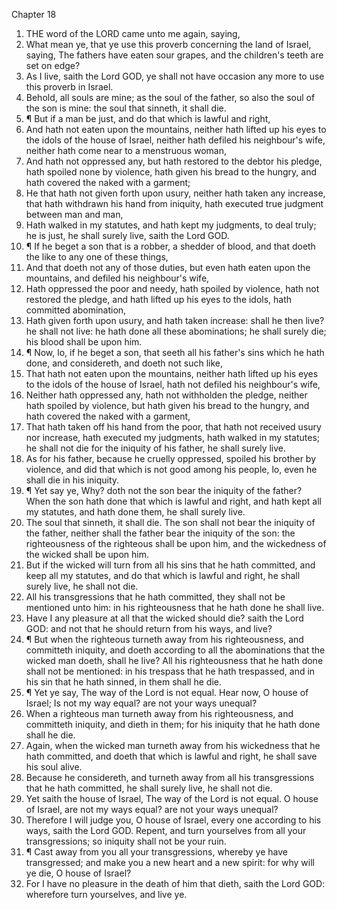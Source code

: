 

Chapter 18

1. THE word of the LORD came unto me again, saying,
2. What mean ye, that ye use this proverb concerning the land of Israel, saying, The fathers have eaten sour grapes, and the children's teeth are set on edge?
3. As I live, saith the Lord GOD, ye shall not have occasion any more to use this proverb in Israel.
4. Behold, all souls are mine; as the soul of the father, so also the soul of the son is mine: the soul that sinneth, it shall die.
5. ¶ But if a man be just, and do that which is lawful and right,
6. And hath not eaten upon the mountains, neither hath lifted up his eyes to the idols of the house of Israel, neither hath defiled his neighbour's wife, neither hath come near to a menstruous woman,
7. And hath not oppressed any, but hath restored to the debtor his pledge, hath spoiled none by violence, hath given his bread to the hungry, and hath covered the naked with a garment;
8. He that hath not given forth upon usury, neither hath taken any increase, that hath withdrawn his hand from iniquity, hath executed true judgment between man and man,
9. Hath walked in my statutes, and hath kept my judgments, to deal truly; he is just, he shall surely live, saith the Lord GOD.
10. ¶ If he beget a son that is a robber, a shedder of blood, and that doeth the like to any one of these things,
11. And that doeth not any of those duties, but even hath eaten upon the mountains, and defiled his neighbour's wife,
12. Hath oppressed the poor and needy, hath spoiled by violence, hath not restored the pledge, and hath lifted up his eyes to the idols, hath committed abomination,
13. Hath given forth upon usury, and hath taken increase: shall he then live?  he shall not live: he hath done all these abominations; he shall surely die; his blood shall be upon him.
14. ¶ Now, lo, if he beget a son, that seeth all his father's sins which he hath done, and considereth, and doeth not such like,
15. That hath not eaten upon the mountains, neither hath lifted up his eyes to the idols of the house of Israel, hath not defiled his neighbour's wife,
16. Neither hath oppressed any, hath not withholden the pledge, neither hath spoiled by violence, but hath given his bread to the hungry, and hath covered the naked with a garment,
17. That hath taken off his hand from the poor, that hath not received usury nor increase, hath executed my judgments, hath walked in my statutes; he shall not die for the iniquity of his father, he shall surely live.
18. As for his father, because he cruelly oppressed, spoiled his brother by violence, and did that which is not good among his people, lo, even he shall die in his iniquity.
19. ¶ Yet say ye, Why?  doth not the son bear the iniquity of the father?  When the son hath done that which is lawful and right, and hath kept all my statutes, and hath done them, he shall surely live.
20. The soul that sinneth, it shall die.  The son shall not bear the iniquity of the father, neither shall the father bear the iniquity of the son: the righteousness of the righteous shall be upon him, and the wickedness of the wicked shall be upon him.
21. But if the wicked will turn from all his sins that he hath committed, and keep all my statutes, and do that which is lawful and right, he shall surely live, he shall not die.
22. All his transgressions that he hath committed, they shall not be mentioned unto him: in his righteousness that he hath done he shall live.
23. Have I any pleasure at all that the wicked should die?  saith the Lord GOD: and not that he should return from his ways, and live?
24. ¶ But when the righteous turneth away from his righteousness, and committeth iniquity, and doeth according to all the abominations that the wicked man doeth, shall he live?  All his righteousness that he hath done shall not be mentioned: in his trespass that he hath trespassed, and in his sin that he hath sinned, in them shall he die.
25. ¶ Yet ye say, The way of the Lord is not equal.  Hear now, O house of Israel; Is not my way equal?  are not your ways unequal?
26. When a righteous man turneth away from his righteousness, and committeth iniquity, and dieth in them; for his iniquity that he hath done shall he die.
27. Again, when the wicked man turneth away from his wickedness that he hath committed, and doeth that which is lawful and right, he shall save his soul alive.
28. Because he considereth, and turneth away from all his transgressions that he hath committed, he shall surely live, he shall not die.
29. Yet saith the house of Israel, The way of the Lord is not equal.  O house of Israel, are not my ways equal?  are not your ways unequal?
30. Therefore I will judge you, O house of Israel, every one according to his ways, saith the Lord GOD.  Repent, and turn yourselves from all your transgressions; so iniquity shall not be your ruin.
31. ¶ Cast away from you all your transgressions, whereby ye have transgressed; and make you a new heart and a new spirit: for why will ye die, O house of Israel?
32. For I have no pleasure in the death of him that dieth, saith the Lord GOD: wherefore turn yourselves, and live ye.

